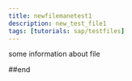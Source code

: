 ```yaml
---
title: newfilemanetest1
description: new_test_file1
tags: [tutorials: sap/testfiles]
---
```


some information about file

##end
